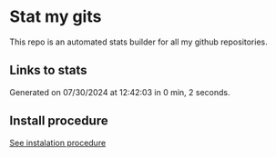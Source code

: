 # Stat my gits

This repo is an automated stats builder for all my github repositories.

## Links to stats


Generated on 07/30/2024 at 12:42:03 in 0 min, 2 seconds.

## Install procedure

[See instalation procedure](./src/install.md)
